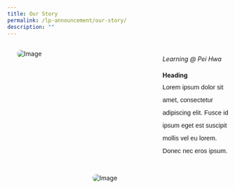 ```yaml
---
title: Our Story
permalink: /lp-announcement/our-story/
description: ""
---
```

<div style="margin-top:20px; width:100%; padding: 10px; display: flex; align-items: center;" class="box">&nbsp;

<div style="position: relative; width: 300px; height: 300px; margin-right:40px;" class="container"> 
	<img class="image" alt="Image" style="max-width: 115px; margin-left: 180px;border-radius: 10px;position: absolute; bottom: 0; left: 0;" src="https://i.scdn.co/image/ab67616d00001e02af08a1c1088b457401e7d4fc">&nbsp;
	<img class="image" alt="Image" style="max-width: 250px; margin-right: 40px;border-radius: 10px" src="https://i.scdn.co/image/ab67616d00001e02af08a1c1088b457401e7d4fc">&nbsp;
	</div>

<div style="flex: 1;" class="content">&nbsp;
<h6 style="margin-top:-90px;">Learning @ Pei Hwa</h6>&nbsp;
<h4 style="margin-top:-30px;">Heading</h4>&nbsp;
<p style="margin: -30px 0;font-size:14.5px; line-height:2;font-family:sans-serif;">Lorem ipsum dolor sit amet, consectetur adipiscing elit. Fusce id ipsum eget est suscipit mollis vel eu lorem. Donec nec eros ipsum.</p>

</div>&nbsp;

</div>
